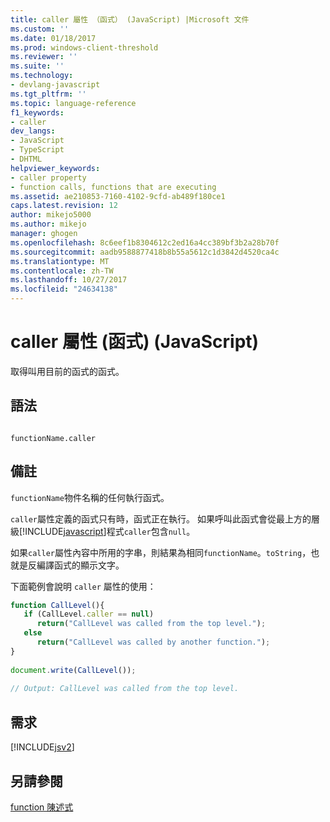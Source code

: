 ```yaml
---
title: caller 屬性 （函式） (JavaScript) |Microsoft 文件
ms.custom: ''
ms.date: 01/18/2017
ms.prod: windows-client-threshold
ms.reviewer: ''
ms.suite: ''
ms.technology:
- devlang-javascript
ms.tgt_pltfrm: ''
ms.topic: language-reference
f1_keywords:
- caller
dev_langs:
- JavaScript
- TypeScript
- DHTML
helpviewer_keywords:
- caller property
- function calls, functions that are executing
ms.assetid: ae210853-7160-4102-9cfd-ab489f180ce1
caps.latest.revision: 12
author: mikejo5000
ms.author: mikejo
manager: ghogen
ms.openlocfilehash: 8c6eef1b8304612c2ed16a4cc389bf3b2a28b70f
ms.sourcegitcommit: aadb9588877418b8b55a5612c1d3842d4520ca4c
ms.translationtype: MT
ms.contentlocale: zh-TW
ms.lasthandoff: 10/27/2017
ms.locfileid: "24634138"
---
```

# <a name="caller-property-function-javascript"></a>caller 屬性 (函式) (JavaScript)
取得叫用目前的函式的函式。  
  
## <a name="syntax"></a>語法  
  
```  
  
functionName.caller  
```  
  
## <a name="remarks"></a>備註  
 `functionName`物件名稱的任何執行函式。  
  
 `caller`屬性定義的函式只有時，函式正在執行。 如果呼叫此函式會從最上方的層級[!INCLUDE[javascript](../../javascript/includes/javascript-md.md)]程式`caller`包含`null`。  
  
 如果`caller`屬性內容中所用的字串，則結果為相同`functionName`。`toString`，也就是反編譯函式的顯示文字。  
  
 下面範例會說明 `caller` 屬性的使用：  
  
```JavaScript  
function CallLevel(){  
   if (CallLevel.caller == null)  
      return("CallLevel was called from the top level.");  
   else  
      return("CallLevel was called by another function.");  
}  
  
document.write(CallLevel());  
  
// Output: CallLevel was called from the top level.  
```  
  
## <a name="requirements"></a>需求  
 [!INCLUDE[jsv2](../../javascript/reference/includes/jsv2-md.md)]  
  
## <a name="see-also"></a>另請參閱  
 [function 陳述式](../../javascript/reference/function-statement-javascript.md)
